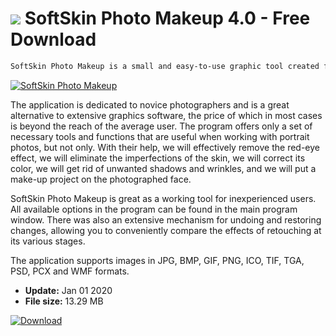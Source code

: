 # ![](https://cdn.softexe.net/static/icon/8/softskin-photo-makeup-10891.png) SoftSkin Photo Makeup 4.0 - Free Download

```sh
SoftSkin Photo Makeup is a small and easy-to-use graphic tool created for the editing and processing of portraits. It offers a set of features to facilitate face retouching and removing its basic imperfections.
```
[![SoftSkin Photo Makeup](https:https://tse4.mm.bing.net/th?id=OIP.S103x_8MOabUrE68kNY_BQHaEZ&pid=Api)](https://softexe.net/win/multimedia/graphics-editors/softskin-photo-makeup:pRhap.html)

The application is dedicated to novice photographers and is a great alternative to extensive graphics software, the price of which in most cases is beyond the reach of the average user. The program offers only a set of necessary tools and functions that are useful when working with portrait photos, but not only. With their help, we will effectively remove the red-eye effect, we will eliminate the imperfections of the skin, we will correct its color, we will get rid of unwanted shadows and wrinkles, and we will put a make-up project on the photographed face.
 
 SoftSkin Photo Makeup is great as a working tool for inexperienced users. All available options in the program can be found in the main program window. There was also an extensive mechanism for undoing and restoring changes, allowing you to conveniently compare the effects of retouching at its various stages.
 
 The application supports images in JPG, BMP, GIF, PNG, ICO, TIF, TGA, PSD, PCX and WMF formats.


- **Update:** Jan 01 2020
- **File size:** 13.29 MB

[![Download](https://cdn.softexe.net/static/img/download.png)](https://softexe.net/win/multimedia/graphics-editors/softskin-photo-makeup:pRhap.html)

